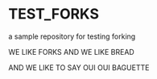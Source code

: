 # TEST_FORKS
a sample repository for testing forking

WE LIKE FORKS AND WE LIKE BREAD

AND WE LIKE TO SAY OUI OUI BAGUETTE
